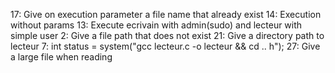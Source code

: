 17: Give on execution parameter a file name that already exist
14: Execution without params
13: Execute ecrivain with admin(sudo) and lecteur with simple user
2: Give a file path that does not exist
21: Give a directory path to lecteur
7:  int status = system("gcc lecteur.c -o lecteur && cd .. h");
27: Give a large file when reading
